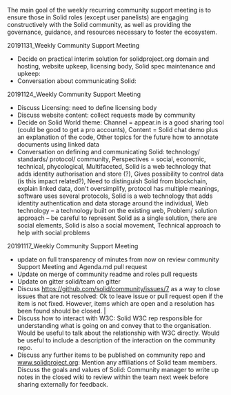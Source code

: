 The main goal of the weekly recurring community support meeting is to ensure those in Solid roles (except user panelists) are engaging constructively with the Solid community, as well as providing the governance, guidance, and resources necessary to foster the ecosystem.

20191131_Weekly Community Support Meeting
 - Decide on practical interim solution for solidproject.org domain and hosting, website upkeep, licensing body, Solid spec maintenance and upkeep: 
  - Conversation about communicating Solid: 
 
20191124_Weekly Community Support Meeting
 - Discuss Licensing: need to define licensing body 
 - Discuss website content: collect requests made by community  
 - Decide on Solid World theme: Channel = appear.in is a good sharing tool (could be good to get a pro accounts), Content = Solid chat demo plus an explanation of the code, Other topics for the future how to annotate documents using linked data
 - Conversation on defining and communicating Solid: technology/ standards/ protocol/ community, Perspectives = social, economic, technical, phycological, Multifaceted, Solid is a web technology that adds identity authorisation and store (?), Gives possibility to control data (is this impact related?), Need to distinguish Solid from blockchain, explain linked data, don't oversimplify, protocol has multiple meanings, software uses several protocols, Solid is a web technology that adds identity authentication and data storage around the individual, Web technology – a technology built on the existing web, Problem/ solution approach – be careful to represent Solid as a single solution, there are social elements, Solid is also a social movement, Technical approach to help with social problems

20191117_Weekly Community Support Meeting
 - update on full transparency of minutes from now on review community Support Meeting and Agenda.md pull request
 - Update on merge of community readme and roles pull requests
 - Update on gitter solid/team on gitter
 - Discuss https://github.com/solid/community/issues/7 as a way to close issues that are not resolved: Ok to leave issue or pull request open if the item is not fixed. However, items which are open and a resolution has been found should be closed.  |
 - Discuss how to interact with W3C: Solid W3C rep responsible for understanding what is going on and convey that to the organisation. Would be useful to talk about the relationship with W3C directly. Would be useful to include a description of the interaction on the community repo.
 - Discuss any further items to be published on community repo and www.solidproject.org: Mention any affiliations of Solid team members. 
Discuss the goals and values of Solid: Community manager to write up notes in the closed wiki to review within the team next week before sharing externally for feedback.
